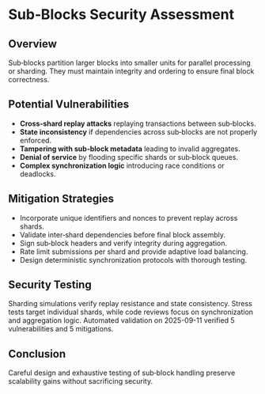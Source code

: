 # Sub‑Blocks Security Assessment

## Overview
Sub‑blocks partition larger blocks into smaller units for parallel processing or sharding. They must maintain integrity and ordering to ensure final block correctness.

## Potential Vulnerabilities
- **Cross‑shard replay attacks** replaying transactions between sub‑blocks.
- **State inconsistency** if dependencies across sub‑blocks are not properly enforced.
- **Tampering with sub‑block metadata** leading to invalid aggregates.
- **Denial of service** by flooding specific shards or sub‑block queues.
- **Complex synchronization logic** introducing race conditions or deadlocks.

## Mitigation Strategies
- Incorporate unique identifiers and nonces to prevent replay across shards.
- Validate inter‑shard dependencies before final block assembly.
- Sign sub‑block headers and verify integrity during aggregation.
- Rate limit submissions per shard and provide adaptive load balancing.
- Design deterministic synchronization protocols with thorough testing.

## Security Testing
Sharding simulations verify replay resistance and state consistency. Stress tests target individual shards, while code reviews focus on synchronization and aggregation logic.
Automated validation on 2025-09-11 verified 5 vulnerabilities and 5 mitigations.

## Conclusion
Careful design and exhaustive testing of sub‑block handling preserve scalability gains without sacrificing security.
